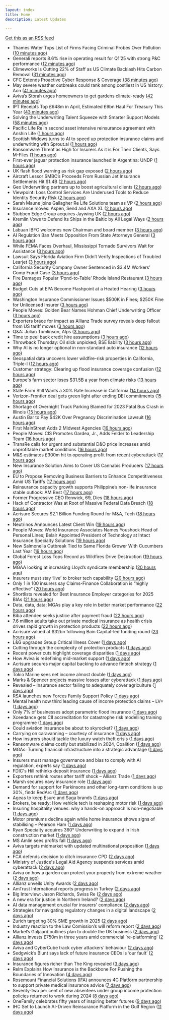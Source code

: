 ```yaml
---
layout: index
title: Home
description: Latest Updates

---
```


[Get this as an RSS feed](/feed.rss)

<!-- news_marker starts -->
- Thames Water Tops List of Firms Facing Criminal Probes Over Pollution ([10 minutes ago](https://www.insurancejournal.com/news/international/2025/05/22/824751.htm))
- Generali reports 8.6% rise in operating result for Q1’25 with strong P&C performance ([12 minutes ago](https://www.reinsurancene.ws/generali-reports-8-6-rise-in-operating-result-for-q125-with-strong-pc-performance/))
- Climeworks Is Cutting 22% of Staff as US Climate Backlash Hits Carbon Removal ([31 minutes ago](https://www.insurancejournal.com/news/international/2025/05/22/824741.htm))
- CFC Extends Proactive Cyber Response & Coverage ([38 minutes ago](https://insurance-edge.net/2025/05/22/cfc-extends-proactive-cyber-response-coverage/))
- May severe weather outbreaks could rank among costliest in US history: Aon ([41 minutes ago](https://www.reinsurancene.ws/may-severe-weather-outbreaks-could-rank-among-costliest-in-us-history-aon/))
- Aviva’s Storah urges homeowners to get gardens climate-ready ([42 minutes ago](https://www.postonline.co.uk/personal/7957795/aviva%E2%80%99s-storah-urges-homeowners-to-get-gardens-climate-ready))
- IPT Receipts Top £648m in April, Estimated £9bn Haul For Treasury This Year ([43 minutes ago](https://insurance-edge.net/2025/05/22/ipt-receipts-top-648m-in-april-estimated-9bn-haul-for-treasury-this-year/))
- Solving the Underwriting Talent Squeeze with Smarter Support Models ([58 minutes ago](https://insurance-edge.net/2025/05/22/solving-the-underwriting-talent-squeeze-with-smarter-support-models/))
- Pacific Life Re in second asset intensive reinsurance agreement with Anshin Life ([1 hours ago](https://www.reinsurancene.ws/pacific-life-re-in-second-asset-intensive-reinsurance-agreement-with-anshin-life/))
- Scottish Widows turns to AI to speed up protection insurance claims and underwriting with Sprout.ai ([1 hours ago](https://ifamagazine.com/scottish-widows-turns-to-ai-to-speed-up-protection-insurance-claims-and-underwriting-with-sprout-ai/))
- Ransomware Threat as High for Insurers As it is For Their Clients, Says M-Files ([1 hours ago](https://insurance-edge.net/2025/05/22/ransomware-threat-as-high-for-insurers-as-it-is-for-their-clients-says-m-files/))
- First-ever jaguar protection insurance launched in Argentina: UNDP ([1 hours ago](https://www.reinsurancene.ws/first-ever-jaguar-protection-insurance-launched-in-argentina-undp/))
- UK flash flood warning as risk gap exposed ([2 hours ago](https://www.insurancebusinessmag.com/uk/news/catastrophe/uk-flash-flood-warning-as-risk-gap-exposed-536538.aspx))
- Aircraft Lessor SMBC’s Proceeds From Russian Jet Insurance Settlements Hit $1.4B ([2 hours ago](https://www.insurancejournal.com/news/international/2025/05/22/824738.htm))
- Geo Underwriting partners up to boost agricultural clients ([2 hours ago](https://www.insurancebusinessmag.com/uk/news/property-insurance/geo-underwriting-partners-up-to-boost-agricultural-clients-536537.aspx))
- Viewpoint: Loss Control Services Are Underused Tools to Reduce Identity Security Risk ([2 hours ago](https://www.insurancejournal.com/news/national/2025/05/22/824706.htm))
- Sarah Maune joins Gallagher Re Life Solutions team as VP ([2 hours ago](https://www.reinsurancene.ws/sarah-maune-joins-gallagher-re-life-solutions-team-as-vp/))
- Insurance moves: Aspen, Send and AXA XL ([2 hours ago](https://www.insurancebusinessmag.com/uk/news/breaking-news/insurance-moves-aspen-send-and-axa-xl-536536.aspx))
- Stubben Edge Group acquires Jaywing UK ([2 hours ago](https://www.insurancebusinessmag.com/uk/news/breaking-news/stubben-edge-group-acquires-jaywing-uk-536535.aspx))
- Kremlin Vows to Defend Its Ships in the Baltic by All Legal Ways ([2 hours ago](https://www.insurancejournal.com/news/international/2025/05/22/824733.htm))
- Labuan IBFC welcomes new Chairman and board member ([3 hours ago](https://www.reinsurancene.ws/labuan-ibfc-welcomes-new-chairman-and-board-member/))
- AI Regulation Ban Meets Opposition From State Attorneys General ([3 hours ago](https://www.insurancejournal.com/news/national/2025/05/22/824714.htm))
- While FEMA Faces Overhaul, Mississippi Tornado Survivors Wait for Assistance ([3 hours ago](https://www.insurancejournal.com/news/southeast/2025/05/22/824629.htm))
- Lawsuit Says Florida Aviation Firm Didn’t Verify Inspections of Troubled Learjet ([3 hours ago](https://www.insurancejournal.com/news/southeast/2025/05/22/824688.htm))
- California Security Company Owner Sentenced in $3.4M Workers’ Comp Fraud Case ([3 hours ago](https://www.insurancejournal.com/news/west/2025/05/22/824503.htm))
- Fire Damages Popular ‘Pond-to-Table’ Rhode Island Restaurant ([3 hours ago](https://www.insurancejournal.com/news/east/2025/05/22/824729.htm))
- Budget Cuts at EPA Become Flashpoint at a Heated Hearing ([3 hours ago](https://www.insurancejournal.com/news/national/2025/05/22/824717.htm))
- Washington Insurance Commissioner Issues $500K in Fines; $250K Fine for Unlicensed Insurer ([3 hours ago](https://www.insurancejournal.com/news/west/2025/05/22/824547.htm))
- People Moves: Golden Bear Names Hohman Chief Underwriting Officer ([3 hours ago](https://www.insurancejournal.com/news/west/2025/05/22/824387.htm))
- Exporters brace for impact as Allianz Trade survey reveals deep fallout from US tariff moves ([3 hours ago](https://www.reinsurancene.ws/exporters-brace-for-impact-as-allianz-trade-survey-reveals-deep-fallout-from-us-tariff-moves/))
- Q&A: Julian Tomlinson, Alps ([3 hours ago](https://www.postonline.co.uk/broker/7957208/qa-julian-tomlinson-alps))
- Time to peel back credit hire assumptions ([3 hours ago](https://www.postonline.co.uk/personal/7957762/time-to-peel-back-credit-hire-assumptions))
- Throwback Thursday: Oil slick unpicked; BSE liability ([3 hours ago](https://www.postonline.co.uk/commercial/7956605/throwback-thursday-oil-slick-unpicked-bse-liability))
- Why AI is no longer optional in non-standard auto insurance ([12 hours ago](https://www.dig-in.com/opinion/ais-role-in-non-standard-auto-insurance))
- Geospatial data uncovers lower wildfire-risk properties in California, Triple-I ([12 hours ago](https://www.dig-in.com/news/geospatial-data-wildfire-prone-california-properties))
- Customer strategy: Clearing up flood insurance coverage confusion ([12 hours ago](https://www.dig-in.com/opinion/clearing-up-flood-insurance-coverage-confusion))
- Europe's farm sector loses $31.5B a year from climate risks ([13 hours ago](https://www.dig-in.com/articles/europes-farm-sector-loses-31-5b-a-year-from-climate-risks))
- State Farm Still Wants a 30% Rate Increase in California ([14 hours ago](https://www.insurancejournal.com/news/west/2025/05/21/824685.htm))
- Verizon-Frontier deal gets green light after ending DEI commitments ([15 hours ago](https://www.insurancebusinessmag.com/uk/business-strategy/verizonfrontier-deal-gets-green-light-after-ending-dei-commitments-536482.aspx))
- Shortage of Overnight Truck Parking Blamed for 2023 Fatal Bus Crash in Illinois ([15 hours ago](https://www.insurancejournal.com/news/midwest/2025/05/21/824679.htm))
- Austin Bar to Pay $42K Over Pregnancy Discrimination Lawsuit ([16 hours ago](https://www.insurancejournal.com/news/southcentral/2025/05/21/824675.htm))
- First MainStreet Adds 2 Midwest Agencies ([16 hours ago](https://www.insurancejournal.com/news/midwest/2025/05/21/824669.htm))
- People Moves: CIS Promotes Gardea, Jr., Adds Felder to Leadership Team ([16 hours ago](https://www.insurancejournal.com/news/southcentral/2025/05/21/824664.htm))
- TransRe calls for urgent and substantial D&O price increases amid unprofitable market conditions ([16 hours ago](https://www.reinsurancene.ws/transre-calls-for-urgent-and-substantial-do-price-increases-amid-unprofitable-market-conditions/))
- M&S estimates £300m hit to operating profit from recent cyberattack ([17 hours ago](https://www.reinsurancene.ws/ms-estimates-300m-hit-to-operating-profit-from-recent-cyberattack/))
- New Insurance Solution Aims to Cover US Cannabis Producers ([17 hours ago](https://insurance-edge.net/2025/05/21/new-insurance-solution-aims-to-cover-us-cannabis-producers/))
- EU to Propose Removing Business Barriers to Enhance Competitiveness Amid US Tariffs ([17 hours ago](https://www.insurancejournal.com/news/international/2025/05/21/824643.htm))
- Reinsurance capacity growth supports Philippine’s non-life insurance stable outlook: AM Best ([17 hours ago](https://www.reinsurancene.ws/reinsurance-capacity-growth-supports-philippines-non-life-insurance-stable-outlook-am-best/))
- Former Progressive CEO Renwick, 69, Dies ([18 hours ago](https://www.insurancejournal.com/news/national/2025/05/21/824645.htm))
- Hack of Contractor Was at Root of Massive Federal Data Breach ([18 hours ago](https://www.insurancejournal.com/news/national/2025/05/21/824641.htm))
- Acrisure Secures $2.1 Billion Funding Round for M&A, Tech ([18 hours ago](https://www.insurancejournal.com/news/national/2025/05/21/824637.htm))
- Neutrinos Announces Latest Client Win ([19 hours ago](https://insurance-edge.net/2025/05/21/neutrinos-announces-latest-client-win/))
- People Moves: World Insurance Associates Names Youshock Head of Personal Lines; Belair Appointed President of Technology at Intact Insurance Specialty Solutions ([19 hours ago](https://www.insurancejournal.com/news/national/2025/05/21/824508.htm))
- New Salmonella Outbreak Tied to Same Florida Grower With Cucumbers Last Year ([19 hours ago](https://www.insurancejournal.com/news/southeast/2025/05/21/824621.htm))
- Global Forest Loss Tops Record as Wildfires Drive Destruction ([19 hours ago](https://www.insurancejournal.com/news/international/2025/05/21/824618.htm))
- MGAA looking at increasing Lloyd’s syndicate membership ([20 hours ago](https://www.postonline.co.uk/news/7957794/mgaa-looking-at-increasing-lloyd%E2%80%99s-syndicate-membership))
- Insurers must stay ‘live’ to broker tech capability ([20 hours ago](https://www.postonline.co.uk/broker/7957792/insurers-must-stay-%E2%80%98live%E2%80%99-to-broker-tech-capability))
- Only 1 in 100 insurers say Claims-Finance Collaboration is “highly effective” ([20 hours ago](https://ifamagazine.com/only-1-in-100-insurers-say-claims-finance-collaboration-is-highly-effective/))
- Shortlists revealed for Best Insurance Employer categories for 2025 BIAs ([21 hours ago](https://www.postonline.co.uk/broker/7957793/shortlists-revealed-for-best-insurance-employer-categories-for-2025-bias))
- Data, data, data: MGAs play a key role in better market performance ([22 hours ago](https://www.insurancebusinessmag.com/uk/news/columns/data-data-data-mgas-play-a-key-role-in-better-market-performance-536399.aspx))
- Biba attendee seeks justice after payment fraud ([22 hours ago](https://www.postonline.co.uk/news/7957800/biba-attendee-seeks-justice-after-payment-fraud))
- 7.6 million adults take out private medical insurance as health crisis drives rapid growth in protection products ([22 hours ago](https://ifamagazine.com/7-6-million-adults-take-out-private-medical-insurance-as-health-crisis-drives-rapid-growth-in-protection-products/))
- Acrisure valued at $32bn following Bain Capital-led funding round ([23 hours ago](https://www.postonline.co.uk/broker/7957799/acrisure-valued-at-32bn-following-bain-capital-led-funding-round))
- L&G upgrades Group Critical Illness Cover ([1 days ago](https://ifamagazine.com/lg-upgrades-group-critical-illness-cover/))
- Cutting through the complexity of protection products ([1 days ago](https://ifamagazine.com/cutting-through-the-complexity-of-protection-products/))
- Recent power cuts highlight coverage disparities ([1 days ago](https://www.postonline.co.uk/commercial/7957791/recent-power-cuts-highlight-coverage-disparities))
- How Aviva is redefining mid-market support ([1 days ago](https://www.insurancebusinessmag.com/uk/news/breaking-news/how-aviva-is-redefining-midmarket-support-535375.aspx))
- Acrisure secures major capital backing to advance fintech strategy ([1 days ago](https://www.insurancebusinessmag.com/uk/news/breaking-news/acrisure-secures-major-capital-backing-to-advance-fintech-strategy-536392.aspx))
- Tokio Marine sees net income almost double ([1 days ago](https://www.insurancebusinessmag.com/uk/news/breaking-news/tokio-marine-sees-net-income-almost-double-536377.aspx))
- Marks & Spencer projects massive losses after cyberattack ([1 days ago](https://www.insurancebusinessmag.com/uk/news/cyber/marks-and-spencer-projects-massive-losses-after-cyberattack-536391.aspx))
- Revealed – Insurance sector failing to adequately cover agriculture ([1 days ago](https://www.insurancebusinessmag.com/uk/news/breaking-news/revealed--insurance-sector-failing-to-adequately-cover-agriculture-536376.aspx))
- RSA launches new Forces Family Support Policy ([1 days ago](https://www.insurancebusinessmag.com/uk/news/breaking-news/rsa-launches-new-forces-family-support-policy-536375.aspx))
- Mental health now third leading cause of income protection claims – LV= ([1 days ago](https://www.insurancebusinessmag.com/uk/news/life-insurance/mental-health-now-third-leading-cause-of-income-protection-claims--lv-536390.aspx))
- Only 7% of businesses adopt parametric flood insurance ([1 days ago](https://www.postonline.co.uk/news/7957796/only-7-of-businesses-adopt-parametric-flood-insurance))
- Xceedance gets CII accreditation for catastrophe risk modelling training programme ([1 days ago](https://www.insurancebusinessmag.com/uk/news/catastrophe/xceedance-gets-cii-accreditation-for-catastrophe-risk-modelling-training-programme-536374.aspx))
- Could aviation insurance be about to skyrocket? ([1 days ago](https://www.postonline.co.uk/commercial/7957567/could-aviation-insurance-be-about-to-skyrocket))
- Carrying on caravanning – courtesy of insurance ([1 days ago](https://www.postonline.co.uk/personal/7957724/carrying-on-caravanning-%E2%80%93-courtesy-of-insurance))
- How insurers should tackle the luxury watch theft crisis ([1 days ago](https://www.postonline.co.uk/claims/7957407/how-insurers-should-tackle-the-luxury-watch-theft-crisis))
- Ransomware claims costly but stabilized in 2024, Coalition ([1 days ago](https://www.dig-in.com/news/ransomware-claims-costly-but-stabilized-in-2024-coalition))
- MGAs: Turning financial infrastructure into a strategic advantage ([1 days ago](https://www.dig-in.com/opinion/turning-financial-infrastructure-into-a-strategic-advantage))
- Insurers must manage governance and bias to comply with AI regulation, experts say ([1 days ago](https://www.dig-in.com/news/ai-governance-and-bias-become-compliance-issues-for-insurers))
- FDIC's Hill rethinks deposit insurance ([1 days ago](https://www.dig-in.com/news/fdics-hill-rethinking-deposit-insurance-fees))
- Exporters rethink routes after tariff shock – Allianz Trade ([1 days ago](https://www.insurancebusinessmag.com/uk/news/sme/exporters-rethink-routes-after-tariff-shock--allianz-trade-536347.aspx))
- Marsh secures navy insurance role ([1 days ago](https://www.insurancebusinessmag.com/uk/news/marine/marsh-secures-navy-insurance-role-536336.aspx))
- Demand for support for Parkinsons and other long-term conditions is up 30%, finds RedArc ([1 days ago](https://ifamagazine.com/demand-for-support-for-parkinsons-and-other-long-term-conditions-is-up-30-finds-redarc/))
- Ageas to keep Esure and Saga brands ([1 days ago](https://www.postonline.co.uk/news/7957788/ageas-to-keep-esure-and-saga-brands))
- Brokers, be ready: How vehicle tech is reshaping motor risk ([1 days ago](https://www.insurancebusinessmag.com/uk/news/auto-motor/brokers-be-ready-how-vehicle-tech-is-reshaping-motor-risk-536269.aspx))
- Insuring hospitality venues: why a hands-on approach is non-negotiable ([1 days ago](https://www.insurancebusinessmag.com/uk/news/hospitality/insuring-hospitality-venues-why-a-handson-approach-is-nonnegotiable-536268.aspx))
- Motor premiums decline again while home insurance shows signs of stabilising – Pearson Ham ([1 days ago](https://www.insurancebusinessmag.com/uk/news/auto-motor/motor-premiums-decline-again-while-home-insurance-shows-signs-of-stabilising--pearson-ham-536267.aspx))
- Ryan Specialty acquires 360° Underwriting to expand in Irish construction market ([1 days ago](https://www.insurancebusinessmag.com/uk/news/breaking-news/ryan-specialty-acquires-360-underwriting-to-expand-in-irish-construction-market-536266.aspx))
- MS Amlin sees profits fall ([1 days ago](https://www.insurancebusinessmag.com/uk/news/breaking-news/ms-amlin-sees-profits-fall-536259.aspx))
- Aviva targets midmarket with updated multinational proposition ([1 days ago](https://www.postonline.co.uk/broker/7957787/aviva-targets-midmarket-with-updated-multinational-proposition))
- FCA defends decision to ditch insurance CPD ([2 days ago](https://www.postonline.co.uk/news/7957780/fca-defends-decision-to-ditch-insurance-cpd))
- Ministry of Justice's Legal Aid Agency suspends services amid cyberattack ([2 days ago](https://www.insurancebusinessmag.com/uk/news/cyber/ministry-of-justices-legal-aid-agency-suspends-services-amid-cyberattack-536241.aspx))
- Aviva on how a garden can protect your property from extreme weather ([2 days ago](https://www.insurancebusinessmag.com/uk/news/property-insurance/aviva-on-how-a-garden-can-protect-your-property-from-extreme-weather-536238.aspx))
- Allianz unveils Unity Awards ([2 days ago](https://www.insurancebusinessmag.com/uk/news/breaking-news/allianz-unveils-unity-awards-536237.aspx))
- AmTrust International reports progress in Turkey ([2 days ago](https://www.insurancebusinessmag.com/uk/news/breaking-news/amtrust-international-reports-progress-in-turkey-536236.aspx))
- Big Interview: Jason Richards, Swiss Re ([2 days ago](https://www.postonline.co.uk/reinsurance/7957541/big-interview-jason-richards-swiss-re))
- A new era for justice in Northern Ireland? ([2 days ago](https://www.postonline.co.uk/claims/7957782/a-new-era-for-justice-in-northern-ireland))
- AI data management crucial for insurers' compliance ([2 days ago](https://www.dig-in.com/news/ai-data-management-crucial-for-insurers-compliance))
- Strategies for navigating regulatory changes in a digital landscape ([2 days ago](https://www.dig-in.com/opinion/strategies-for-navigating-federal-and-state-regulations))
- Zurich targeting 30% SME growth in 2025 ([2 days ago](https://www.postonline.co.uk/news/7957779/zurich-targeting-30-sme-growth-in-2025))
- Industry reaction to the Law Comission’s will reform report ([2 days ago](https://ifamagazine.com/industry-reaction-to-the-law-comissions-will-reform-report/))
- Markel’s Galjaard outlines plan to double the UK business ([2 days ago](https://www.postonline.co.uk/news/7957775/markels-galjaard-outlines-plan-to-double-the-uk-business))
- Allianz invests £750m in three years amid commercial ‘re-platforming’ ([2 days ago](https://www.postonline.co.uk/news/7957771/allianz-invests-ps750m-in-three-years-amid-commercial-replatforming))
- Aviva and CyberCube track cyber attackers’ behaviour ([2 days ago](https://www.postonline.co.uk/news/7957778/aviva-and-cybercube-track-cyber-attackers-behaviour))
- Sedgwick’s Blunt says lack of future insurance CEOs is ‘our fault’ ([2 days ago](https://www.postonline.co.uk/news/7957772/sedgwicks-blunt-says-lack-of-future-insurance-ceos-is-our-fault))
- Insurance figures richer than The King revealed ([3 days ago](https://www.postonline.co.uk/news/7957777/insurance-figures-richer-than-the-king-revealed))
- Relm Explains How Insurance is the Backbone For Pushing the Boundaries of Innovation ([4 days ago](https://thefintechtimes.com/relm-explains-how-insurance-is-the-backbone-for-pushing-the-boundaries-of-innovation/))
- Rosemount Financial Solutions (IFA) announces 4C Platform partnership to support private medical insurance advice ([7 days ago](https://ifamagazine.com/rosemount-financial-solutions-ifa-announces-4c-platform-partnership-to-support-private-medical-insurance-advice/))
- Seventy-two per cent of new absentees under group income protection policies returned to work during 2024 ([8 days ago](https://ifamagazine.com/seventy-two-per-cent-of-new-absentees-under-group-income-protection-policies-returned-to-work-during-2024/))
- OneFamily celebrates fifty years of inspiring better futures ([9 days ago](https://ifamagazine.com/onefamily-celebrates-fifty-years-of-inspiring-better-futures/))
- IHC Set to Launch AI-Driven Reinsurance Platform in the Gulf Region ([11 days ago](https://thefintechtimes.com/ihc-set-to-launch-ai-driven-reinsurance-platform/))

<!-- news_marker ends -->